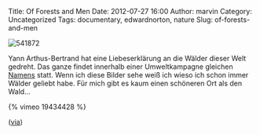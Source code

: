 Title: Of Forests and Men
Date: 2012-07-27 16:00
Author: marvin
Category: Uncategorized
Tags: documentary, edwardnorton, nature
Slug: of-forests-and-men

![541872]({filename}/images/541872.jpg)

Yann Arthus-Bertrand hat eine Liebeserklärung an die Wälder dieser Welt
gedreht. Das ganze findet innerhalb einer Umweltkampagne gleichen
[Namens](http://www.offorestsandmen.org/) statt. Wenn ich diese Bilder
sehe weiß ich wieso ich schon immer Wälder geliebt habe. Für mich gibt
es kaum einen schöneren Ort als den Wald...

{% vimeo 19434428   %}

([via](http://www.geeksaresexy.net/2012/07/26/of-forests-and-men-video))

